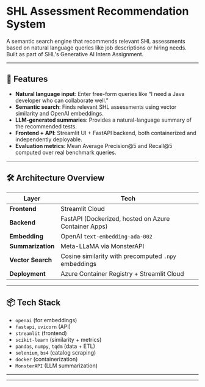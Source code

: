 # SHL Assessment Recommendation System

A semantic search engine that recommends relevant SHL assessments based on natural language queries like job descriptions or hiring needs. Built as part of SHL's Generative AI Intern Assignment.

---

## 🚀 Features

- **Natural language input**: Enter free-form queries like “I need a Java developer who can collaborate well.”
- **Semantic search**: Finds relevant SHL assessments using vector similarity and OpenAI embeddings.
- **LLM-generated summaries**: Provides a natural-language summary of the recommended tests.
- **Frontend + API**: Streamlit UI + FastAPI backend, both containerized and independently deployable.
- **Evaluation metrics**: Mean Average Precision@5 and Recall@5 computed over real benchmark queries.

---

## 🛠️ Architecture Overview

| Layer       | Tech |
|-------------|------|
| **Frontend** | Streamlit Cloud |
| **Backend**  | FastAPI (Dockerized, hosted on Azure Container Apps) |
| **Embedding** | OpenAI `text-embedding-ada-002` |
| **Summarization** | Meta-LLaMA via MonsterAPI |
| **Vector Search** | Cosine similarity with precomputed `.npy` embeddings |
| **Deployment** | Azure Container Registry + Streamlit Cloud |

---

## 📦 Tech Stack

- `openai` (for embeddings)
- `fastapi`, `uvicorn` (API)
- `streamlit` (frontend)
- `scikit-learn` (similarity + metrics)
- `pandas`, `numpy`, `tqdm` (data + ETL)
- `selenium`, `bs4` (catalog scraping)
- `docker` (containerization)
- `MonsterAPI` (LLM summarization)

---

<!-- ## 🧪 Evaluation

We used the provided `Test_DATA.csv` benchmark set for accuracy evaluation.

| Metric     | Value |
|------------|-------|
| **MAP@5**  | `0.347` |
| **Recall@5** | `0.411` |

Evaluation pipeline computes per-query average precision and recall by comparing predicted test names to the annotated ground truth. -->

---
